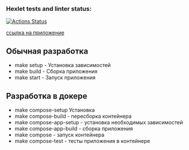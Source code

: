 ### Hexlet tests and linter status:
[![Actions Status](https://github.com/gorushkin/backend-project-lvl4/workflows/hexlet-check/badge.svg)](https://github.com/gorushkin/backend-project-lvl4/actions)

[ссылка на приложение](https://enigmatic-headland-83386.herokuapp.com/)



## Обычная разработка

* make setup - Установка зависимостей
* make build - Сборка приложения
* make start - Запуск приложения

## Разработка в докере

* make compose-setup Установка
* make compose-build - пересборка контейнера
* make compose-app-setup - установка необходимых зависимостей
* make compose-app-build - сборка приложения
* make compose - запуск контейнера
* make compose-test - тесты приложения в контейнере